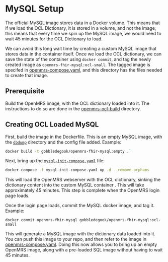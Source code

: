 # MySQL Setup

The official MySQL image stores data in a Docker volume. This means that if we load the OCL Dictionary, it is stored in a volume, and not the image; this means that every time we spin up the MySQL image, we would need to wait 45 minutes for the OCL Dictionary to load.  

We can avoid this long wait time by creating a custom MySQL image that stores data in the container itself. Once we load the OCL dictionary, we can save the state of the container using `docker commit`, and tag the newly created image as `openmrs-fhir-mysql:ocl-small`. The tagged image is  specifed in [openmrs-compose.yaml](../openmrs-compose.yaml), and this directory has the files needed to create that image.

## Prerequisite

Build the OpenMRS image, with the OCL dictionary loaded into it. The instructions to do so are done in the [openmrs-ocl-build](../openmrs-ocl-build) directory.

## Creating OCL Loaded MySQL

First, build the image in the Dockerfile. This is an empty MySQL image, with the [`dbdump`](./dbdump) directory and the config file added. Example:

```bash
docker build -t gobbledegook/openmrs-fhir-mysql:empty .`
```

Next, bring up the [`mysql-init-compose.yaml`](./mysql-init-compose.yaml) file:

```bash
docker-compose -f mysql-init-compose.yaml up -d --remove-orphans
```

This will load the OpenMRS webserver with the OCL dictionary, sinking the dictionary content into the custom MySQL container . This will take approximately 45 minutes. This step is complete when the OpenMRS login page loads.

Once the login page loads, commit the MySQL docker image, and tag it. Example:

```docker
docker commit openmrs-fhir-mysql gobbledegook/openmrs-fhir-mysql:ocl-small
```

This will generate a MySQL image with the dictionary data loaded into it. You can push this image to your repo, and then refer to the image in [openmrs-compose.yaml](../openmrs-compose.yaml). Doing this now allows you to bring up an empty OpenMRS image, along with a pre-loaded SQL image without having to wait 45 minutes.
